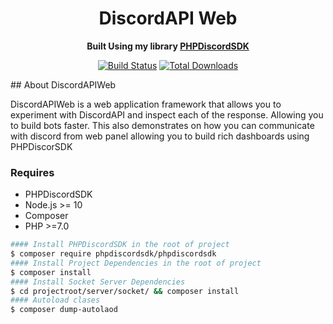 <h1 align="center">DiscordAPI Web</h1>
<p align="center"><b>Built Using my library <a href="https://github.com/hobsRKM/PHPDiscordSDK">PHPDiscordSDK</a></b></p>
<p align="center">
<a href="https://github.com/hobsRKM/DiscordAPIWeb/actions/workflows/php.yml/badge.svg?branch=master"><img src="https://github.com/hobsRKM/DiscordAPIWeb/actions/workflows/php.yml/badge.svg?branch=master" alt="Build Status"></a>
<a href="https://packagist.org/packages/phpdiscordsdk/phpdiscordsdk"><img src="https://img.shields.io/packagist/dt/phpdiscordsdk/phpdiscordsdk" alt="Total Downloads"></a>
</p>
## About DiscordAPIWeb

DiscordAPIWeb is a web application framework that allows you to experiment with DiscordAPI and inspect each of the response.
Allowing you to build bots faster. 
This also demonstrates on how you can communicate with discord from web panel allowing you to build rich dashboards using PHPDiscorSDK

### Requires
- PHPDiscordSDK
- Node.js >= 10
- Composer
- PHP >=7.0


````bash 
#### Install PHPDiscordSDK in the root of project
$ composer require phpdiscordsdk/phpdiscordsdk 
#### Install Project Dependencies in the root of project
$ composer install 
#### Install Socket Server Dependencies
$ cd projectroot/server/socket/ && composer install
#### Autoload clases
$ composer dump-autolaod
````
